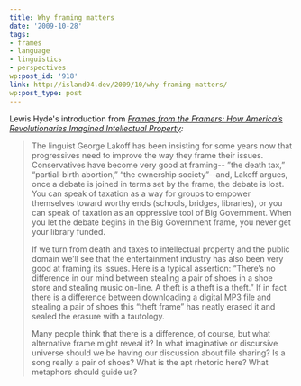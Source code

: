 ```yaml
---
title: Why framing matters
date: '2009-10-28'
tags:
- frames
- language
- linguistics
- perspectives
wp:post_id: '918'
link: http://island94.dev/2009/10/why-framing-matters/
wp:post_type: post
---
```


Lewis Hyde's introduction from <em><a href="http://papers.ssrn.com/sol3/papers.cfm?abstract_id=870073">Frames from the Framers: How America’s Revolutionaries Imagined Intellectual Property</a>:</em>
<blockquote>The linguist George Lakoff has been insisting for some years now that progressives need to improve the way they frame their issues. Conservatives have become very good at framing-- ”the death tax,” “partial-birth abortion,” “the ownership society”--and, Lakoff argues, once a debate is joined in terms set by the frame, the debate is lost. You can speak of taxation as a way for groups to empower themselves toward worthy ends (schools, bridges, libraries), or you can speak of taxation as an oppressive tool of Big Government. When you let the debate begins in the Big Government frame, you never get your library funded.

If we turn from death and taxes to intellectual property and the public domain we’ll see that the entertainment industry has also been very good at framing its issues. Here is a typical assertion: “There’s no difference in our mind between stealing a pair of shoes in a shoe store and stealing music on-line. A theft is a theft is a theft.” If in fact there is a difference between downloading a digital MP3 file and stealing a pair of shoes this “theft frame” has neatly erased it and sealed the erasure with a tautology.

Many people think that there is a difference, of course, but what alternative frame might reveal it? In what imaginative or discursive universe should we be having our discussion about file sharing? Is a song really a pair of shoes? What is the apt rhetoric here? What metaphors should guide us?</blockquote>
